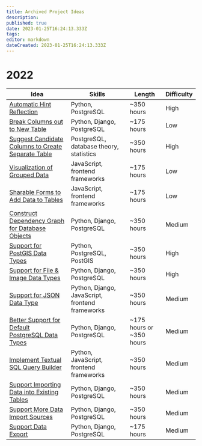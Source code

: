 ```yaml
---
title: Archived Project Ideas
description: 
published: true
date: 2023-01-25T16:24:13.333Z
tags: 
editor: markdown
dateCreated: 2023-01-25T16:24:13.333Z
---
```


# 2022

| Idea | Skills | Length | Difficulty |
|-|-|-|-|
| [Automatic Hint Reflection](/en/community/mentoring/project-ideas/automatic-hint-reflection) | Python, PostgreSQL | ~350 hours | High |
| [Break Columns out to New Table](/en/community/mentoring/project-ideas/break-out-columns) | Python, Django, PostgreSQL | ~175 hours | Low |
| [Suggest Candidate Columns to Create Separate Table](/en/community/mentoring/project-ideas/suggest-candidate-columns) | PostgreSQL, database theory, statistics | ~350 hours | High |
| [Visualization of Grouped Data](/en/community/mentoring/project-ideas/visualization-of-grouped-data) | JavaScript, frontend frameworks | ~175 hours | Low |
| [Sharable Forms to Add Data to Tables](/en/community/mentoring/project-ideas/sharable-forms) | JavaScript, frontend frameworks  | ~175 hours | Low |
| [Construct Dependency Graph for Database Objects](/en/community/mentoring/project-ideas/dependency-graph) | Python, Django, PostgreSQL | ~350 hours | Medium |
| [Support for PostGIS Data Types](/en/community/mentoring/project-ideas/postgis-data-types) | Python, PostgreSQL, PostGIS | ~350 hours | High |
| [Support for File & Image Data Types](/en/community/mentoring/project-ideas/file-data-types) | Python, Django, PostgreSQL | ~350 hours | High |
| [Support for JSON Data Type](/en/community/mentoring/project-ideas/json-data-type) |Python, Django, JavaScript, frontend frameworks | ~350 hours | Medium |
| [Better Support for Default PostgreSQL Data Types](/en/community/mentoring/project-ideas/support-default-postgres-types) | Python, Django, PostgreSQL | ~175 hours or ~350 hours | Medium |
| [Implement Textual SQL Query Builder](/en/community/mentoring/project-ideas/web-sql-editor)| Python, JavaScript, frontend frameworks | ~350 hours | Medium |
| [Support Importing Data into Existing Tables](/en/community/mentoring/project-ideas/import-data-into-existing-tables) | Python, Django, PostgreSQL | ~350 hours | Medium |
| [Support More Data Import Sources](/en/community/mentoring/project-ideas/more-data-import-sources) | Python, Django, PostgreSQL | ~350 hours | Medium |
| [Support Data Export](/en/community/mentoring/project-ideas/data-export) | Python, Django, PostgreSQL | ~175 hours | Medium |
